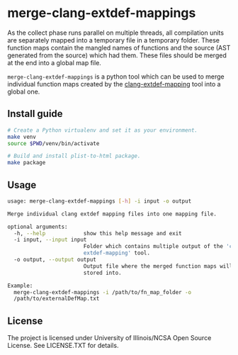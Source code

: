 # merge-clang-extdef-mappings
As the collect phase runs parallel on multiple threads, all compilation units
are separately mapped into a temporary file in a temporary folder. These
function maps contain the mangled names of functions and the source (AST
generated from the source) which had them. These files should be merged at
the end into a global map file.

`merge-clang-extdef-mappings` is a python tool which can be used to merge
individual function maps created by the
[clang-extdef-mapping](https://github.com/llvm/llvm-project/blob/master/clang/tools/clang-extdef-mapping/ClangExtDefMapGen.cpp)
tool into a global one.


## Install guide
```sh
# Create a Python virtualenv and set it as your environment.
make venv
source $PWD/venv/bin/activate

# Build and install plist-to-html package.
make package
```

## Usage
```sh
usage: merge-clang-extdef-mappings [-h] -i input -o output

Merge individual clang extdef mapping files into one mapping file.

optional arguments:
  -h, --help            show this help message and exit
  -i input, --input input
                        Folder which contains multiple output of the 'clang-
                        extdef-mapping' tool.
  -o output, --output output
                        Output file where the merged function maps will be
                        stored into.

Example:
  merge-clang-extdef-mappings -i /path/to/fn_map_folder -o
  /path/to/externalDefMap.txt
```

## License

The project is licensed under University of Illinois/NCSA Open Source License.
See LICENSE.TXT for details.